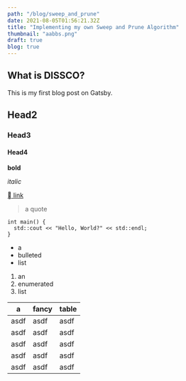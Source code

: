 ```yaml
---
path: "/blog/sweep_and_prune"
date: 2021-08-05T01:56:21.32Z
title: "Implementing my own Sweep and Prune Algorithm"
thumbnail: "aabbs.png"
draft: true
blog: true
---
```


## What is DISSCO?






This is my first blog post on Gatsby. 

## Head2
### Head3
#### Head4

__bold__

_italic_

[ link](https://www.apple.com)

> a quote

    int main() {
      std::cout << "Hello, World?" << std::endl;
    }

- a
- bulleted
- list

1. an
2. enumerated
3. list

| a | fancy | table |
|---|---|---|
| asdf | asdf | asdf |
| asdf | asdf | asdf |
| asdf | asdf | asdf |
| asdf | asdf | asdf |
| asdf | asdf | asdf |